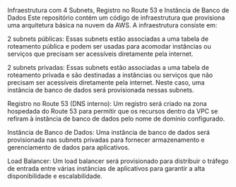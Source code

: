 Infraestrutura com 4 Subnets, Registro no Route 53 e Instância de Banco de Dados
Este repositório contém um código de infraestrutura que provisiona uma arquitetura básica na nuvem da AWS. A infraestrutura consiste em:

2 subnets públicas: Essas subnets estão associadas a uma tabela de roteamento pública e podem ser usadas para acomodar instâncias ou serviços que precisam ser acessíveis diretamente pela internet.

2 subnets privadas: Essas subnets estão associadas a uma tabela de roteamento privada e são destinadas a instâncias ou serviços que não precisam ser acessíveis diretamente pela internet. Neste caso, uma instância de banco de dados será provisionada nessas subnets.

Registro no Route 53 (DNS interno): Um registro será criado na zona hospedada do Route 53 para permitir que os recursos dentro da VPC se refiram à instância de banco de dados pelo nome de domínio configurado.

Instância de Banco de Dados: Uma instância de banco de dados será provisionada nas subnets privadas para fornecer armazenamento e gerenciamento de dados para aplicativos.

Load Balancer: Um load balancer será provisionado para distribuir o tráfego de entrada entre várias instâncias de aplicativos para garantir a alta disponibilidade e escalabilidade.
